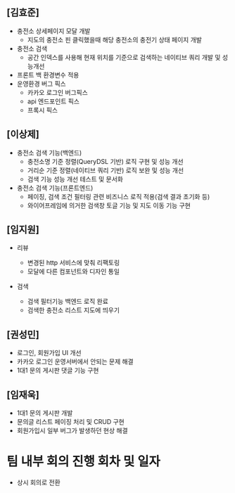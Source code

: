 ## [김효준]

- 충전소 상세페이지 모달 개발
    - 지도의 충전소 핀 클릭했을때 해당 충전소의 충전기 상태 페이지 개발
- 충전소 검색
    - 공간 인덱스를 사용해 현재 위치를 기준으로 검색하는 네이티브 쿼리 개발 및 성능개선
- 프론트 백 환경변수 적용
- 운영환경 버그 픽스
  - 카카오 로그인 버그픽스
  - api 엔드포인트 픽스
  - 프록시 픽스

## [이상제]

- 충전소 검색 기능(백엔드)
    - 충전소명 기준 정렬(QueryDSL 기반) 로직 구현 및 성능 개선
    - 거리순 기준 정렬(네이티브 쿼리 기반) 로직 보완 및 성능 개선
    - 검색 기능 성능 개선 테스트 및 문서화
- 충전소 검색 기능(프론트엔드)
    - 페이징, 검색 조건 필터링 관련 비즈니스 로직 적용(검색 결과 초기화 등)
    - 와이어프레임에 의거한 검색창 토글 기능 및 지도 이동 기능 구현


## [임지원]

- 리뷰
  - 변경된 http 서비스에 맞춰 리팩토링
  - 모달에 다른 컴포넌트와 디자인 통일

- 검색
  - 검색 필터기능 백엔드 로직 완료
  - 검색한 충전소 리스트 지도에 띄우기

## [권성민]

- 로그인, 회원가입 UI 개선
- 카카오 로그인 운영서버에서 안되는 문제 해결
- 1대1 문의 게시판 댓글 기능 구현

## [임재욱]

- 1대1 문의 게시판 개발
- 문의글 리스트 페이징 처리 및 CRUD 구현
- 회원가입시 일부 버그가 발생하던 현상 해결

# 팀 내부 회의 진행 회차 및 일자
- 상시 회의로 전환